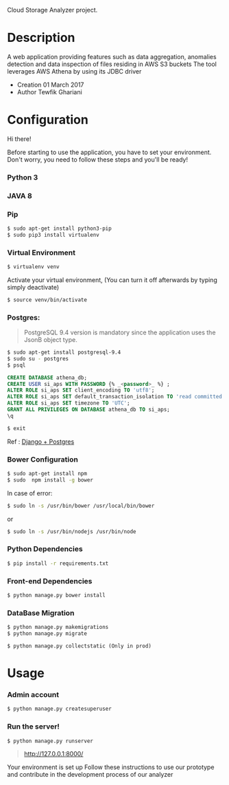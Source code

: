 

Cloud Storage Analyzer project.

# Description

A web application providing features such as data aggregation, anomalies detection and data inspection of files residing in AWS S3 buckets
The tool leverages AWS Athena by using its JDBC driver

- Creation 
01 March 2017
- Author 
Tewfik Ghariani


# Configuration

Hi there!

Before starting to use the application, you have to set your environment.
Don't worry, you need to follow these steps and you'll be ready!

### Python 3

### JAVA 8

### Pip
```sh
$ sudo apt-get install python3-pip
$ sudo pip3 install virtualenv
```



### Virtual Environment
```sh
$ virtualenv venv
```
Activate your virtual environment, (You can turn it off afterwards by typing simply deactivate)
```sh
$ source venv/bin/activate
```



### Postgres:

> PostgreSQL 9.4 version is mandatory since the application uses the JsonB object type.

```sh
$ sudo apt-get install postgresql-9.4
$ sudo su - postgres
$ psql
```

```sql
CREATE DATABASE athena_db;
CREATE USER si_aps WITH PASSWORD {% _<password>_ %} ;
ALTER ROLE si_aps SET client_encoding TO 'utf8';
ALTER ROLE si_aps SET default_transaction_isolation TO 'read committed';
ALTER ROLE si_aps SET timezone TO 'UTC';
GRANT ALL PRIVILEGES ON DATABASE athena_db TO si_aps;
\q
```

```sh
$ exit
```



Ref :
[Django + Postgres][df1]



### Bower Configuration
```sh
$ sudo apt-get install npm
$ sudo  npm install -g bower
```

In case of error:
```sh
$ sudo ln -s /usr/bin/bower /usr/local/bin/bower
```

or

```sh
$ sudo ln -s /usr/bin/nodejs /usr/bin/node
```

### Python Dependencies

```sh
$ pip install -r requirements.txt
```

### Front-end Dependencies 

```sh
$ python manage.py bower install
```

### DataBase Migration

```sh
$ python manage.py makemigrations
$ python manage.py migrate
```


 ```$ python manage.py collectstatic (Only in prod)```


# Usage



### Admin account 
```sh
$ python manage.py createsuperuser
```

### Run the server!

```sh
$ python manage.py runserver
```


> http://127.0.0.1:8000/ 


Your environment is set up
Follow these instructions to use our prototype and contribute in the development process of our analyzer



[df1]: https://www.digitalocean.com/community/tutorials/how-to-use-postgresql-with-your-django-application-on-ubuntu-14-04

